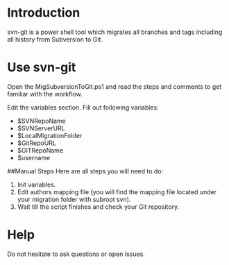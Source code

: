 # Introduction
svn-git is a power shell tool which migrates all branches and tags including all history from Subversion to Git.

# Use svn-git

Open the MigSubversionToGit.ps1 and read the steps and comments to get familiar with the workflow. 

Edit the variables section. Fill out following variables:

* $SVNRepoName 
* $SVNServerURL
* $LocalMigrationFolder
* $GitRepoURL
* $GITRepoName
* $username

##Manual Steps
Here are all steps you will need to do:

1. Init variables.
2. Edit authors mapping file (you will find the mapping file located under your migration folder with subroot svn).
3. Wait till the script finishes and check your Git repository. 

# Help

Do not hesitate to ask questions or open Issues.
